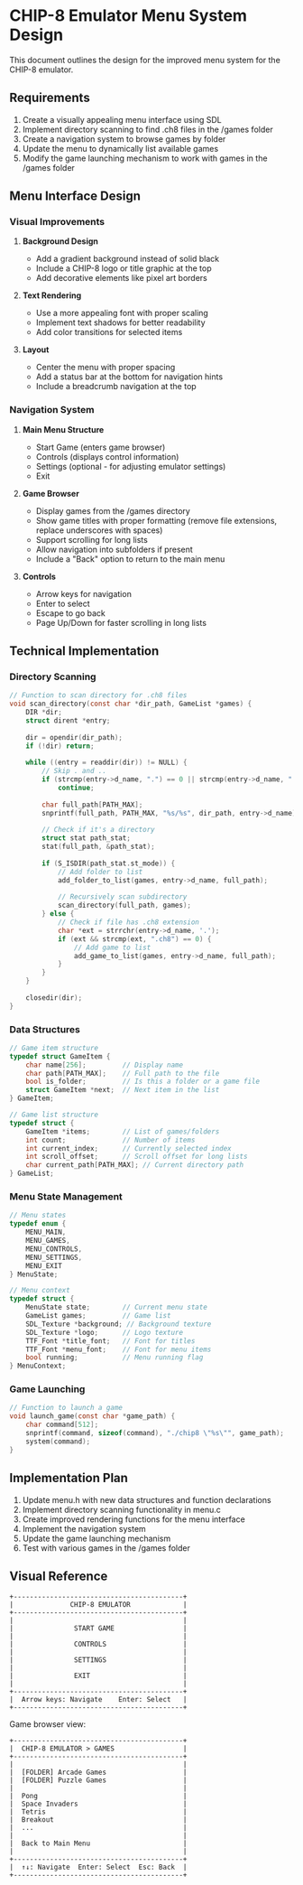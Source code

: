 # CHIP-8 Emulator Menu System Design

This document outlines the design for the improved menu system for the CHIP-8 emulator.

## Requirements

1. Create a visually appealing menu interface using SDL
2. Implement directory scanning to find .ch8 files in the /games folder
3. Create a navigation system to browse games by folder
4. Update the menu to dynamically list available games
5. Modify the game launching mechanism to work with games in the /games folder

## Menu Interface Design

### Visual Improvements

1. **Background Design**
   - Add a gradient background instead of solid black
   - Include a CHIP-8 logo or title graphic at the top
   - Add decorative elements like pixel art borders

2. **Text Rendering**
   - Use a more appealing font with proper scaling
   - Implement text shadows for better readability
   - Add color transitions for selected items

3. **Layout**
   - Center the menu with proper spacing
   - Add a status bar at the bottom for navigation hints
   - Include a breadcrumb navigation at the top

### Navigation System

1. **Main Menu Structure**
   - Start Game (enters game browser)
   - Controls (displays control information)
   - Settings (optional - for adjusting emulator settings)
   - Exit

2. **Game Browser**
   - Display games from the /games directory
   - Show game titles with proper formatting (remove file extensions, replace underscores with spaces)
   - Support scrolling for long lists
   - Allow navigation into subfolders if present
   - Include a "Back" option to return to the main menu

3. **Controls**
   - Arrow keys for navigation
   - Enter to select
   - Escape to go back
   - Page Up/Down for faster scrolling in long lists

## Technical Implementation

### Directory Scanning

```c
// Function to scan directory for .ch8 files
void scan_directory(const char *dir_path, GameList *games) {
    DIR *dir;
    struct dirent *entry;
    
    dir = opendir(dir_path);
    if (!dir) return;
    
    while ((entry = readdir(dir)) != NULL) {
        // Skip . and ..
        if (strcmp(entry->d_name, ".") == 0 || strcmp(entry->d_name, "..") == 0)
            continue;
        
        char full_path[PATH_MAX];
        snprintf(full_path, PATH_MAX, "%s/%s", dir_path, entry->d_name);
        
        // Check if it's a directory
        struct stat path_stat;
        stat(full_path, &path_stat);
        
        if (S_ISDIR(path_stat.st_mode)) {
            // Add folder to list
            add_folder_to_list(games, entry->d_name, full_path);
            
            // Recursively scan subdirectory
            scan_directory(full_path, games);
        } else {
            // Check if file has .ch8 extension
            char *ext = strrchr(entry->d_name, '.');
            if (ext && strcmp(ext, ".ch8") == 0) {
                // Add game to list
                add_game_to_list(games, entry->d_name, full_path);
            }
        }
    }
    
    closedir(dir);
}
```

### Data Structures

```c
// Game item structure
typedef struct GameItem {
    char name[256];         // Display name
    char path[PATH_MAX];    // Full path to the file
    bool is_folder;         // Is this a folder or a game file
    struct GameItem *next;  // Next item in the list
} GameItem;

// Game list structure
typedef struct {
    GameItem *items;        // List of games/folders
    int count;              // Number of items
    int current_index;      // Currently selected index
    int scroll_offset;      // Scroll offset for long lists
    char current_path[PATH_MAX]; // Current directory path
} GameList;
```

### Menu State Management

```c
// Menu states
typedef enum {
    MENU_MAIN,
    MENU_GAMES,
    MENU_CONTROLS,
    MENU_SETTINGS,
    MENU_EXIT
} MenuState;

// Menu context
typedef struct {
    MenuState state;        // Current menu state
    GameList games;         // Game list
    SDL_Texture *background; // Background texture
    SDL_Texture *logo;      // Logo texture
    TTF_Font *title_font;   // Font for titles
    TTF_Font *menu_font;    // Font for menu items
    bool running;           // Menu running flag
} MenuContext;
```

### Game Launching

```c
// Function to launch a game
void launch_game(const char *game_path) {
    char command[512];
    snprintf(command, sizeof(command), "./chip8 \"%s\"", game_path);
    system(command);
}
```

## Implementation Plan

1. Update menu.h with new data structures and function declarations
2. Implement directory scanning functionality in menu.c
3. Create improved rendering functions for the menu interface
4. Implement the navigation system
5. Update the game launching mechanism
6. Test with various games in the /games folder

## Visual Reference

```
+------------------------------------------+
|              CHIP-8 EMULATOR             |
+------------------------------------------+
|                                          |
|               START GAME                 |
|                                          |
|               CONTROLS                   |
|                                          |
|               SETTINGS                   |
|                                          |
|               EXIT                       |
|                                          |
+------------------------------------------+
|  Arrow keys: Navigate    Enter: Select   |
+------------------------------------------+
```

Game browser view:
```
+------------------------------------------+
|  CHIP-8 EMULATOR > GAMES                 |
+------------------------------------------+
|                                          |
|  [FOLDER] Arcade Games                   |
|  [FOLDER] Puzzle Games                   |
|                                          |
|  Pong                                    |
|  Space Invaders                          |
|  Tetris                                  |
|  Breakout                                |
|  ...                                     |
|                                          |
|  Back to Main Menu                       |
|                                          |
+------------------------------------------+
|  ↑↓: Navigate  Enter: Select  Esc: Back  |
+------------------------------------------+